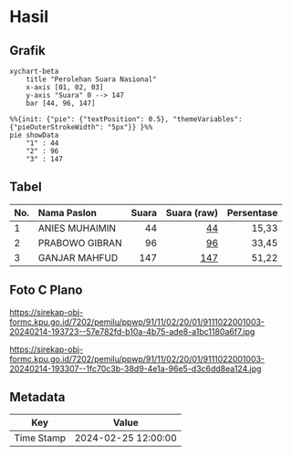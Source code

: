 # Hasil

## Grafik

```mermaid
xychart-beta
    title "Perolehan Suara Nasional"
    x-axis [01, 02, 03]
    y-axis "Suara" 0 --> 147
    bar [44, 96, 147]
```

```mermaid
%%{init: {"pie": {"textPosition": 0.5}, "themeVariables": {"pieOuterStrokeWidth": "5px"}} }%%
pie showData
    "1" : 44
    "2" : 96
    "3" : 147
```

## Tabel

| No. | Nama Paslon    | Suara | Suara (raw) | Persentase |
|:--- |:-------------- | -----:| -----------:| ----------:|
| 1   | ANIES MUHAIMIN | 44    | [44][p-1]   | 15,33      |
| 2   | PRABOWO GIBRAN | 96    | [96][p-2]   | 33,45      |
| 3   | GANJAR MAHFUD  | 147   | [147][p-3]  | 51,22      |


[p-1]: https://github.com/gigit-pemilu/pemilu-2024/blob/main/pilpres/hitung-suara/sub/91-papua/sub/11-keerom/sub/02-arso/sub/2001-arso-kota/sub/003-tps/sub/paslon-1.txt
[p-2]: https://github.com/gigit-pemilu/pemilu-2024/blob/main/pilpres/hitung-suara/sub/91-papua/sub/11-keerom/sub/02-arso/sub/2001-arso-kota/sub/003-tps/sub/paslon-2.txt
[p-3]: https://github.com/gigit-pemilu/pemilu-2024/blob/main/pilpres/hitung-suara/sub/91-papua/sub/11-keerom/sub/02-arso/sub/2001-arso-kota/sub/003-tps/sub/paslon-3.txt

## Foto C Plano

https://sirekap-obj-formc.kpu.go.id/7202/pemilu/ppwp/91/11/02/20/01/9111022001003-20240214-193723--57e782fd-b10a-4b75-ade8-a1bc1180a6f7.jpg

https://sirekap-obj-formc.kpu.go.id/7202/pemilu/ppwp/91/11/02/20/01/9111022001003-20240214-193307--1fc70c3b-38d9-4e1a-96e5-d3c6dd8ea124.jpg


## Metadata

| Key        | Value               |
| ---------- | ------------------- |
| Time Stamp | 2024-02-25 12:00:00 |



